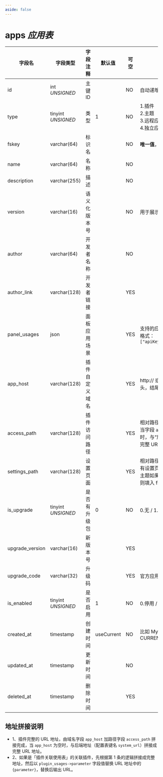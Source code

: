 ```yaml
---
aside: false
---
```


# apps *应用表*

| 字段名 | 字段类型 | 字段注释 | 默认值 | 可空 | 备注 |
| --- | --- | --- | --- | --- | --- |
| id | int *UNSIGNED* | 主键 ID |  | NO | 自动递增 |
| type | tinyint *UNSIGNED* | 类型 | 1 | NO | 1.插件<br>2.主题<br>3.远程应用<br>4.独立应用（下载使用） |
| fskey | varchar(64) | 标识名 |  | NO | **唯一值**，大驼峰格式 |
| name | varchar(64) | 名称 |  | NO |  |
| description | varchar(255) | 描述 |  | NO |  |
| version | varchar(16) | 语义化版本号 |  | NO | 用于展示的版本号 |
| author | varchar(64) | 开发者名称 |  | NO |  |
| author_link | varchar(128) | 开发者链接 |  | YES |  |
| panel_usages | json | 面板应用场景 |  | YES | 支持的应用场景参数<br>格式：`["apiKey","register"]` |
| app_host | varchar(128) | 插件自定义域名 |  | YES | http:// 或 https:// 开头，结尾不带 / |
| access_path | varchar(128) | 插件访问路径 |  | YES | 相对路径，支持变量名<br>当字段 `app_host` 为空时，与“后端域名”拼接成完整 URL |
| settings_path | varchar(128) | 设置页面 |  | YES | 相对路径，为空代表没有设置页面<br>主题如果有设置功能，则填入 fskey |
| is_upgrade | tinyint *UNSIGNED* | 是否有升级包 | 0 | NO | 0.无 / 1.有 |
| upgrade_version | varchar(16) | 新版本号 |  | YES |  |
| upgrade_code | varchar(32) | 升级码 |  | YES | 官方应用市场升级凭证 |
| is_enabled | tinyint *UNSIGNED* | 是否启用 | 1 | NO | 0.停用 / 1.启用 |
| created_at | timestamp | 创建时间 | useCurrent | NO  | 比如 MySQL 默认值为 CURRENT_TIMESTAMP |
| updated_at | timestamp | 更新时间 |  | NO  |  |
| deleted_at | timestamp | 删除时间 |  | YES |  |

## 地址拼接说明

- 1、插件完整的 URL 地址，由域名字段 `app_host` 加路径字段 `access_path` 拼接完成，当 `app_host` 为空时，与后端地址（配置表键名 `system_url`）拼接成完整 URL 地址。
- 2、如果是「插件关联使用表」的关联插件，先根据第 1 条的逻辑拼接成完整地址，然后以 `plugin_usages->parameter` 字段值替换 URL 地址中的 `{parameter}`，替换后输出 URL。
